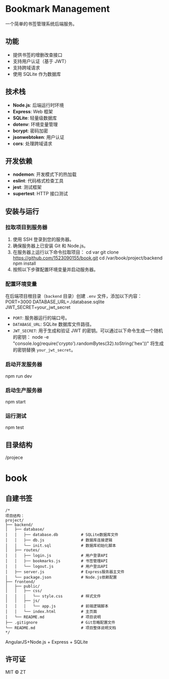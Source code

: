# Bookmark Management

一个简单的书签管理系统后端服务。

## 功能

- 提供书签的增删改查接口
- 支持用户认证（基于 JWT）
- 支持跨域请求
- 使用 SQLite 作为数据库

## 技术栈

- **Node.js**: 后端运行时环境
- **Express**: Web 框架
- **SQLite**: 轻量级数据库
- **dotenv**: 环境变量管理
- **bcrypt**: 密码加密
- **jsonwebtoken**: 用户认证
- **cors**: 处理跨域请求

## 开发依赖

- **nodemon**: 开发模式下的热加载
- **eslint**: 代码格式检查工具
- **jest**: 测试框架
- **supertest**: HTTP 接口测试

## 安装与运行

### 拉取项目到服务器

1. 使用 SSH 登录到您的服务器。
2. 确保服务器上已安装 Git 和 Node.js。
3. 在服务器上运行以下命令拉取项目：
cd var
git clone https://github.com/1523090155/book.git
cd /var/book/project/backend
npm install
4. 按照以下步骤配置环境变量并启动服务器。
### 配置环境变量
在后端项目根目录（`backend` 目录）创建 `.env` 文件，添加以下内容：
PORT=3000
DATABASE_URL=./database.sqlite
JWT_SECRET=your_jwt_secret
- `PORT`: 服务器运行的端口号。
- `DATABASE_URL`: SQLite 数据库文件路径。
- `JWT_SECRET`: 用于生成和验证 JWT 的密钥。可以通过以下命令生成一个随机的密钥：
node -e "console.log(require('crypto').randomBytes(32).toString('hex'))"
将生成的密钥替换 `your_jwt_secret`。
### 启动开发服务器
npm run dev
### 启动生产服务器
npm start
### 运行测试
npm test
## 目录结构
/projece
# book

自建书签
---------
```   
/*
项目结构：
project/
├── backend/
│   ├── database/
│   │   ├── database.db          # SQLite数据库文件
│   │   ├── db.js                # 数据库连接逻辑
│   │   └── init.sql             # 数据库初始化脚本
│   ├── routes/
│   │   ├── login.js             # 用户登录API
│   │   ├── bookmarks.js         # 书签管理API
│   │   └── logout.js            # 用户登出API
│   ├── server.js                # Express服务器主文件
│   └── package.json             # Node.js依赖配置
├── frontend/
│   ├── public/
│   │   ├── css/
│   │   │   └── style.css        # 样式文件
│   │   ├── js/
│   │   │   └── app.js           # 前端逻辑脚本
│   │   └── index.html           # 主页面
│   └── README.md                # 项目说明
├── .gitignore                   # Git忽略配置文件
└── README.md                    # 项目整体说明文档
*/
```   
AngularJS+Node.js + Express + SQLite
## 许可证

MIT © ZT
